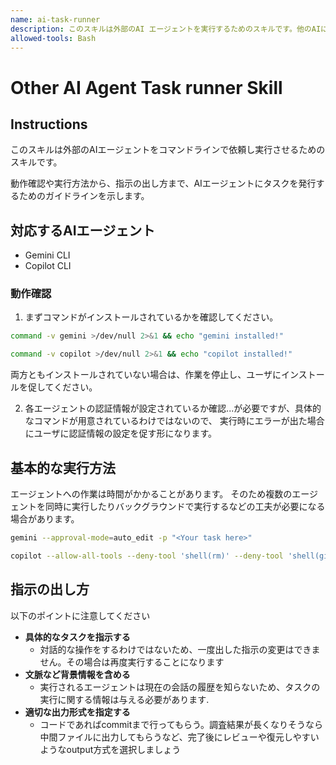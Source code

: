```yaml
---
name: ai-task-runner
description: このスキルは外部のAI エージェントを実行するためのスキルです。他のAIにタスクを発行することで、会話に余計なコンテキストが含まれるのを防ぎ、トークンも節約できます。調査や探索、具体的な実装など作業が複雑なわりに目的がはっきりしているなタスクは積極的に任せましょう。
allowed-tools: Bash
---
```


# Other AI Agent Task runner Skill

## Instructions
このスキルは外部のAIエージェントをコマンドラインで依頼し実行させるためのスキルです。

動作確認や実行方法から、指示の出し方まで、AIエージェントにタスクを発行するためのガイドラインを示します。

## 対応するAIエージェント
- Gemini CLI
- Copilot CLI

### 動作確認

1. まずコマンドがインストールされているかを確認してください。
```bash
command -v gemini >/dev/null 2>&1 && echo "gemini installed!"

command -v copilot >/dev/null 2>&1 && echo "copilot installed!"
```
両方ともインストールされていない場合は、作業を停止し、ユーザにインストールを促してください。

2. 各エージェントの認証情報が設定されているか確認...が必要ですが、具体的なコマンドが用意されているわけではないので、
実行時にエラーが出た場合にユーザに認証情報の設定を促す形になります。

## 基本的な実行方法
エージェントへの作業は時間がかかることがあります。
そのため複数のエージェントを同時に実行したりバックグラウンドで実行するなどの工夫が必要になる場合があります。

```bash
gemini --approval-mode=auto_edit -p "<Your task here>"
```

```bash
copilot --allow-all-tools --deny-tool 'shell(rm)' --deny-tool 'shell(git push)' -p "<Your task here>"
```

## 指示の出し方
以下のポイントに注意してください

- **具体的なタスクを指示する**
    - 対話的な操作をするわけではないため、一度出した指示の変更はできません。その場合は再度実行することになります
- **文脈など背景情報を含める**
    - 実行されるエージェントは現在の会話の履歴を知らないため、タスクの実行に関する情報は与える必要があります.
- **適切な出力形式を指定する**
    - コードであればcommitまで行ってもらう。調査結果が長くなりそうなら中間ファイルに出力してもらうなど、完了後にレビューや復元しやすいようなoutput方式を選択しましょう
